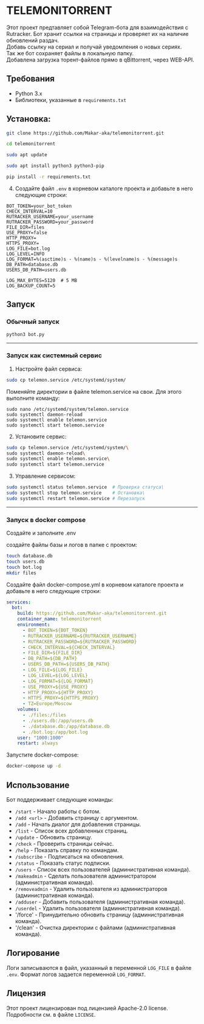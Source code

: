 # TELEMONITORRENT

Этот проект предтавляет собой Telegram-бота для взаимодействия с Rutracker.
Бот хранит ссылки на страницы и проверяет их на наличие обновлений раздач.\
Добавь ссылку на сериал и получай уведомления о новых сериях.\
Так же бот сохраняет файлы в локальную папку.\
Добавлена загрузка торент-файлов прямо в qBittorrent, через WEB-API.

## Требования
- Python 3.x
- Библиотеки, указанные в `requirements.txt`

## Установка:

```bash
git clone https://github.com/Makar-aka/telemonitorrent.git
```
```bash
cd telemonitorrent
```
```bash
sudo apt update
```
```bash
sudo apt install python3 python3-pip
```
```bash
pip install -r requirements.txt
```
4. Создайте файл `.env` в корневом каталоге проекта и добавьте в него следующие строки:

```
BOT_TOKEN=your_bot_token
CHECK_INTERVAL=10
RUTRACKER_USERNAME=your_username
RUTRACKER_PASSWORD=your_password
FILE_DIR=files
USE_PROXY=false
HTTP_PROXY=
HTTPS_PROXY=
LOG_FILE=bot.log
LOG_LEVEL=INFO
LOG_FORMAT=%(asctime)s - %(name)s - %(levelname)s - %(message)s
DB_PATH=database.db
USERS_DB_PATH=users.db

LOG_MAX_BYTES=5120  # 5 MB
LOG_BACKUP_COUNT=5
```

## Запуск
### Обычный запуск
```bash
python3 bot.py
```
------
### Запуск как системный сервис
1.	Настройте файл сервиса:
```bash
sudo cp telemon.service /etc/systemd/system/
```
Поменяйте директории в файле telemon.service на свои. Для этого выполните команду:
```
sudo nano /etc/systemd/system/telemon.service
sudo systemctl daemon-reload
sudo systemctl enable telemon.service
sudo systemctl start telemon.service
```
2.	Установите сервис:
```bash
sudo cp telemon.service /etc/systemd/system/\
sudo systemctl daemon-reload\
sudo systemctl enable telemon.service\
sudo systemctl start telemon.service
```
3.	Управление сервисом:
```bash
sudo systemctl status telemon.service  # Проверка статуса\
sudo systemctl stop telemon.service    # Остановка\
sudo systemctl restart telemon.service # Перезапуск
```
------

### Запуск в docker compose
Создайте и заполните .env

создайте файлы базы и логов в папке с проектом:
```bash
touch database.db
touch users.db
touch bot.log
mkdir files
```
Создайте файл docker-compose.yml в корневом каталоге проекта и добавьте в него следующие строки:

```yaml
services:
  bot:
    build: https://github.com/Makar-aka/telemonitorrent.git
    container_name: telemonitorrent
    environment:
      - BOT_TOKEN=${BOT_TOKEN}
      - RUTRACKER_USERNAME=${RUTRACKER_USERNAME}
      - RUTRACKER_PASSWORD=${RUTRACKER_PASSWORD}
      - CHECK_INTERVAL=${CHECK_INTERVAL}
      - FILE_DIR=${FILE_DIR}
      - DB_PATH=${DB_PATH}
      - USERS_DB_PATH=${USERS_DB_PATH}
      - LOG_FILE=${LOG_FILE}
      - LOG_LEVEL=${LOG_LEVEL}
      - LOG_FORMAT=${LOG_FORMAT}
      - USE_PROXY=${USE_PROXY}
      - HTTP_PROXY=${HTTP_PROXY}
      - HTTPS_PROXY=${HTTPS_PROXY}
      - TZ=Europe/Moscow
    volumes:
      - ./files:/files
      - ./users.db:/app/users.db
      - ./database.db:/app/database.db
      - ./bot.log:/app/bot.log
    user: "1000:1000"
    restart: always
```
Запустите docker-compose:
```bash 
docker-compose up -d
```
## Использование

Бот поддерживает следующие команды:

- `/start` - Начало работы с ботом.
- `/add <url>` - Добавить страницу с аргументом.
- `/add` - Начать диалог для добавления страницы.
- `/list` - Список всех добавленных страниц.
- `/update` - Обновить страницу.
- `/check` - Проверить страницы сейчас.
- `/help` - Показать справку по командам.
- `/subscribe` - Подписаться на обновления.
- `/status` - Показать статус подписки.
- `/users` - Список всех пользователей (административная команда).
- `/makeadmin` - Сделать пользователя администратором (административная команда).
- `/removeadmin` - Удалить пользователя из администраторов (административная команда).
- `/adduser` - Добавить пользователя (административная команда).
- `/userdel` - Удалить пользователя (административная команда).
- '/force' - Принудительно обновить страницу (административная команда).
- '/clean' - Очистка директории с файлами (административная команда).
## Логирование

Логи записываются в файл, указанный в переменной `LOG_FILE` в файле `.env`. Формат логов задается переменной `LOG_FORMAT`.


## Лицензия

Этот проект лицензирован под лицензией Apache-2.0 license. Подробности см. в файле `LICENSE`.
